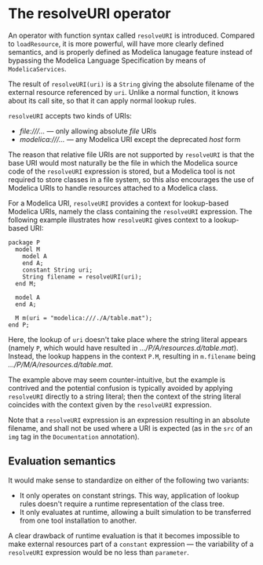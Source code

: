 # The resolveURI operator

An operator with function syntax called `resolveURI` is introduced.  Compared to `loadResource`, it is more powerful, will have more clearly defined semantics, and is properly defined as Modelica lanugage feature instead of bypassing the Modelica Language Specification by means of `ModelicaServices`.

The result of `resolveURI(uri)` is a `String` giving the absolute filename of the external resource referenced by `uri`.  Unlike a normal function, it knows about its call site, so that it can apply normal lookup rules.

`resolveURI` accepts two kinds of URIs:
- _file:///…_ — only allowing absolute _file_ URIs
- _modelica:///…_ — any Modelica URI except the deprecated _host_ form

The reason that relative file URIs are not supported by `resolveURI` is that the base URI would most naturally be the file in which the Modelica source code of the `resolveURI` expression is stored, but a Modelica tool is not required to store classes in a file system, so this also encourages the use of Modelica URIs to handle resources attached to a Modelica class.

For a Modelica URI, `resolveURI` provides a context for lookup-based Modelica URIs, namely the class containing the `resolveURI` expression.  The following example illustrates how `resolveURI` gives context to a lookup-based URI:
```
package P
  model M
    model A
    end A;
    constant String uri;
    String filename = resolveURI(uri);
  end M;

  model A
  end A;

  M m(uri = "modelica:///./A/table.mat");
end P;
```
Here, the lookup of `uri` doesn't take place where the string literal appears (namely `P`, which would have resulted in _…/P/A/resources.d/table.mat_).  Instead, the lookup happens in the context `P.M`, resulting in `m.filename` being _…/P/M/A/resources.d/table.mat_.

The example above may seem counter-intuitive, but the example is contrived and the potential confusion is typically avoided by applying `resolveURI` directly to a string literal; then the context of the string literal coincides with the context given by the `resolveURI` expression.

Note that a `resolveURI` expression is an expression resulting in an absolute filename, and shall not be used where a URI is expected (as in the `src` of an `img` tag in the `Documentation` annotation).

## Evaluation semantics

It would make sense to standardize on either of the following two variants:
- It only operates on constant strings.  This way, application of lookup rules doesn't require a runtime representation of the class tree.
- It only evaluates at runtime, allowing a built simulation to be transferred from one tool installation to another.

A clear drawback of runtime evaluation is that it becomes impossible to make external resources part of a `constant` expression — the variability of a `resolveURI` expression would be no less than `parameter`.
